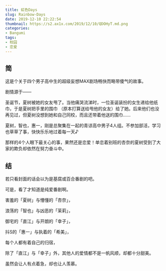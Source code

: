 ```yaml
---
title: 虹色Days
slug: Rainbow-Days
date: 2019-12-10 22:22:54
thumbnail: https://s2.ax1x.com/2019/12/10/QDOHyT.md.png
categories:
- Bangumi
tags:
- 校园
- 恋爱
---
```


## 简

这是个关于四个男子高中生的超级妄想MAX剧场畅快而略带傻气的故事。

剧情源于——

圣诞节，夏树被她的女友甩了。当他痛哭流涕时，一位圣诞装扮的女生递给他纸巾，于是夏树把手里的围巾 （原本打算送给甩他的女友）给了她。后来他们也没再见过，但夏树没想到她和自己同校，而且还带着他送的围巾......

夏树，智也，惠一，刚是总聚集在一起的青谅高中男子4人组。不参加部活，学习也草草了事，快快乐乐地过着每一天♪

那样的4个人眼下最关心的事，果然还是恋爱！单恋着别班的杏奈的夏树受到了大家的欺负却依然在努力奋斗中。

## 结

若只看封面的话会以为是基腐或百合番剧的吧。

可是，看了才知道是纯爱番剧啊。

害羞的「夏树」与懵懂的「杏奈」，

浪荡的「智也」与凶恶的「茉莉」，

御宅的「直江」与开朗的「幸子」，

抖S的「惠一」与执着的「希美」，

每个人都有着自己的归宿，

除了「直江」与「幸子」外，其他人的爱情都不是一帆风顺，却都十分甜美。

虽然会让人有点着急，却也让人羡慕。
